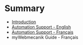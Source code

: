 # Summary

* [Introduction](README.md)
* [Automation Support - English](http:/en.support.webmecanik.com)
* [Automation Support - Français](http:/fr.support.webmecanik.com/)
* myWebmecanik Guide - Français


